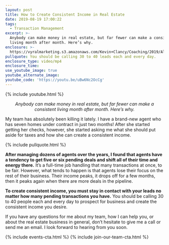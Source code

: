```yaml
---
layout: post
title: How to Create Consistent Income in Real Estate
date: 2019-08-19 17:00:22
tags:
  - Transaction Management
excerpt: >-
  Anybody can make money in real estate, but far fewer can make a consistent
  living month after month. Here’s why.
enclosure: >-
  https://vyralmarketing.s3.amazonaws.com/Kevin+Clancy/Coaching/2019/Albany+Real+Estate+Agent-+How+Can+You+Have+a+Consistent+Income_.mp4
pullquote: You should be calling 30 to 40 leads each and every day.
enclosure_type: video/mp4
enclosure_time:
use_youtube_image: true
youtube_alternate_image:
youtube_code: 'https://youtu.be/uBw6Nc2OcCg'
---
```


{% include youtube.html %}

<p style="text-align: center;"><em>Anybody can make money in real estate, but far fewer can make a consistent living month after month. Here’s why.</em></p>

My team has absolutely been killing it lately. I have a brand-new agent who has seven homes under contract in just two months\! After she started getting her checks, however, she started asking me what she should put aside for taxes and how she can create a consistent income.

{% include pullquote.html %}

**After managing dozens of agents over the years, I found that agents have a tendency to get five or six pending deals and shift all of their time and energy there.** It’s a full-time job handling that many transactions at once, to be fair. However, what tends to happen is that agents lose their focus on the rest of their business. Their income peaks, it drops off for a few months, then it peaks again when there are more deals in the pipeline.

**To create consistent income, you must stay in contact with your leads no matter how many pending transactions you have.** You should be calling 30 to 40 people each and every day to prospect for business and create the consistent income you desire.

If you have any questions for me about my team, how I can help you, or about the real estate business in general, don’t hesitate to give me a call or send me an email. I look forward to hearing from you soon.

{% include events-cta.html %} {% include join-our-team-cta.html %}